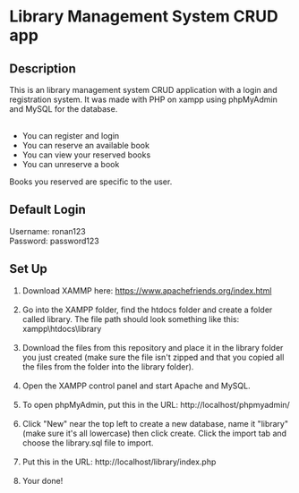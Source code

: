 # Library Management System CRUD app
## Description
This is an library management system CRUD application with a login and registration system. It was made with PHP on xampp using phpMyAdmin and MySQL for the database.<br><br>

- You can register and login
- You can reserve an available book
- You can view your reserved books
- You can unreserve a book

Books you reserved are specific to the user.

## Default Login
Username: ronan123
<br>
Password: password123

## Set Up
1) Download XAMMP here: https://www.apachefriends.org/index.html<br><br>
2) Go into the XAMPP folder, find the htdocs folder and create a folder called library. The file path should look something like this: xampp\htdocs\library<br><br>
3) Download the files from this repository and place it in the library folder you just created (make sure the file isn't zipped and that you copied all the files from the folder into the library folder).<br><br>
4) Open the XAMPP control panel and start Apache and MySQL.<br><br>
5) To open phpMyAdmin, put this in the URL: http://localhost/phpmyadmin/<br><br>
6) Click "New" near the top left to create a new database, name it "library" (make sure it's all lowercase) then click create. Click the import tab and choose the library.sql file to import.<br><br>
7) Put this in the URL: http://localhost/library/index.php<br><br>
8) Your done!
